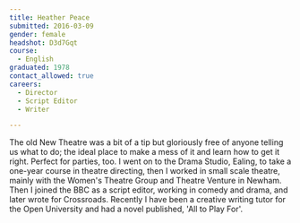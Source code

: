 ```yaml
---
title: Heather Peace
submitted: 2016-03-09
gender: female
headshot: D3d7Gqt
course:
  - English
graduated: 1978
contact_allowed: true
careers:
  - Director
  - Script Editor
  - Writer

---
```


The old New Theatre was a bit of a tip but gloriously free of anyone telling us what to do; the ideal place to make a mess of it and learn how to get it right. Perfect for parties, too.
I went on to the Drama Studio, Ealing, to take a one-year course in theatre directing, then I worked in small scale theatre, mainly with the Women's Theatre Group and Theatre Venture in Newham. Then I joined the BBC as a script editor, working in comedy and drama, and later wrote for Crossroads. Recently I have been a creative writing tutor for the Open University and had a novel published, 'All to Play For'.


